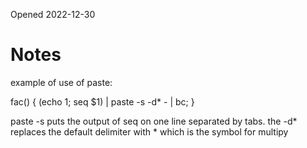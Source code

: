 Opened 2022-12-30


# Notes

example of use of paste:

fac() { (echo 1; seq $1) | paste -s -d\* - | bc; }

paste -s puts the output of seq on one line separated by tabs. the -d\* replaces the default delimiter with * which is the symbol for multipy


